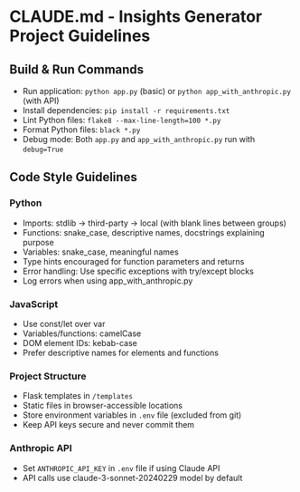 # CLAUDE.md - Insights Generator Project Guidelines

## Build & Run Commands
- Run application: `python app.py` (basic) or `python app_with_anthropic.py` (with API)
- Install dependencies: `pip install -r requirements.txt`
- Lint Python files: `flake8 --max-line-length=100 *.py`
- Format Python files: `black *.py`
- Debug mode: Both `app.py` and `app_with_anthropic.py` run with `debug=True`

## Code Style Guidelines

### Python
- Imports: stdlib → third-party → local (with blank lines between groups)
- Functions: snake_case, descriptive names, docstrings explaining purpose
- Variables: snake_case, meaningful names
- Type hints encouraged for function parameters and returns
- Error handling: Use specific exceptions with try/except blocks
- Log errors when using app_with_anthropic.py

### JavaScript
- Use const/let over var
- Variables/functions: camelCase
- DOM element IDs: kebab-case
- Prefer descriptive names for elements and functions

### Project Structure
- Flask templates in `/templates`
- Static files in browser-accessible locations
- Store environment variables in `.env` file (excluded from git)
- Keep API keys secure and never commit them

### Anthropic API
- Set `ANTHROPIC_API_KEY` in `.env` file if using Claude API
- API calls use claude-3-sonnet-20240229 model by default